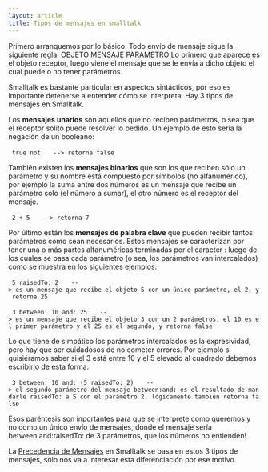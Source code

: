 ```yaml
---
layout: article
title: Tipos de mensajes en smalltalk
---
```

Primero arranquemos por lo básico. Todo envío de mensaje sigue la siguiente regla: OBJETO MENSAJE PARAMETRO Lo primero que aparece es el objeto receptor, luego viene el mensaje que se le envía a dicho objeto el cual puede o no tener parámetros.

Smalltalk es bastante particular en aspectos sintácticos, por eso es importante detenerse a entender cómo se interpreta. Hay 3 tipos de mensajes en Smalltalk.

Los **mensajes unarios** son aquellos que no reciben parámetros, o sea que el receptor solito puede resolver lo pedido. Un ejemplo de esto sería la negación de un booleano:

` true not`
`   --> retorna false`

También existen los **mensajes binarios** que son los que reciben sólo un parámetro y su nombre está compuesto por símbolos (no alfanumérico), por ejemplo la suma entre dos números es un mensaje que recibe un parámetro solo (el número a sumar), el otro número es el receptor del mensaje.

` 2 + 5`
`   --> retorna 7`

Por último están los **mensajes de palabra clave** que pueden recibir tantos parámetros como sean necesarios. Estos mensajes se caracterizan por tener una o más partes alfanuméricas terminadas por el caracter : luego de los cuales se pasa cada parámetro (o sea, los parámetros van intercalados) como se muestra en los siguientes ejemplos:

` 5 raisedTo: 2`
`   --> es un mensaje que recibe el objeto 5 con un único parámetro, el 2, y retorna 25`

` 3 between: 10 and: 25`
`   --> es un mensaje que recibe el objeto 3 con un 2 parámetros, el 10 es el primer parámetro y el 25 es el segundo, y retorna false`

Lo que tiene de simpático los parámetros intercalados es la expresividad, pero hay que ser cuidadosos de no cometer errores. Por ejemplo si quisiéramos saber si el 3 está entre 10 y el 5 elevado al cuadrado debemos escribirlo de esta forma:

` 3 between: 10 and: (5 raisedTo: 2)`
`   --> el segundo parámetro del mensaje between:and: es el resultado de mandarle raisedTo: a 5 con el parámetro 2, lógicamente también retorna false`

Esos paréntesis son inportantes para que se interprete como queremos y no como un único envío de mensajes, donde el mensaje sería between:and:raisedTo: de 3 parámetros, que los números no entienden!

La [Precedencia de Mensajes](precedencia-de-mensajes.md) en Smalltalk se basa en estos 3 tipos de mensajes, sólo nos va a interesar esta diferenciación por ese motivo.
